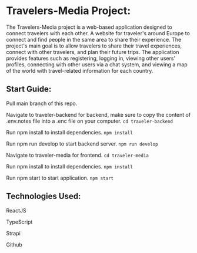 # Travelers-Media Project:

The Travelers-Media project is a web-based application designed to connect travelers with each other. A website for traveler's around Europe to connect and find people in the same area to share their experience. The project's main goal is to allow travelers to share their travel experiences, connect with other travelers, and plan their future trips. The application provides features such as registering, logging in, viewing other users' profiles, connecting with other users via a chat system, and viewing a map of the world with travel-related information for each country.

## Start Guide:

Pull main branch of this repo.

Navigate to traveler-backend for backend, make sure to copy the content of .env.notes file into a .enc file on your computer.
```cd traveler-backend```

Run npm install to install dependencies.
```npm install```

Run npm run develop to start backend server.
```npm run develop```

Navigate to traveler-media for frontend.
```cd traveler-media```

Run npm install to install dependencies.
```npm install```

Run npm start to start application.
```npm start```

## Technologies Used:

ReactJS

TypeScript

Strapi

Github
